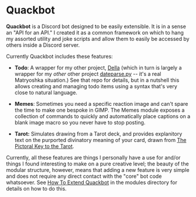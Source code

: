 # Quackbot

**Quackbot** is a Discord bot designed to be easily extensible. It is in a sense an "API for an API." I created it as a common framework on which to hang my assorted utility and joke scripts and allow them to easily be accessed by others inside a Discord server. 

Currently Quackbot includes these features:

  - **Todo**: A wrapper for my other project, [Della](https://github.com/keagud/Della) (which in turn is largely a wrapper for my *other* other project [dateparse.py](https://github.com/keagud/dateparse.py) -- it's a real Matryoshka situation.) See that repo for details, but in a nutshell this allows creating and managing todo items using a syntax that's very close to natural language. 

  - **Memes**: Sometimes you need a specific reaction image and can't spare the time to make one bespoke in GIMP. The Memes module exposes a collection of commands to quickly and automatically place captions on a blank image macro so you never have to stop posting.

  - **Tarot:** Simulates drawing from a Tarot deck, and provides explanitory text on the purported divinatory meaning of your card, drawn from [The Pictoral Key to the Tarot](https://en.wikipedia.org/wiki/The_Pictorial_Key_to_the_Tarot). 


Currently, all these features are things I personally have a use for and/or things I found interesting to make on a pure creative level; the beauty of the modular structure, however, means that adding a new feature is very simple and does not require any direct contact with the "core" bot code whatsoever. See [How To Extend Quackbot](placeholder) in the modules directory for details on how to do this. 
